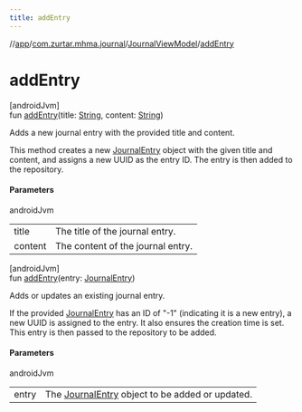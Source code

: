 ```yaml
---
title: addEntry
---
```

//[app](../../../index.html)/[com.zurtar.mhma.journal](../index.html)/[JournalViewModel](index.html)/[addEntry](add-entry.html)



# addEntry



[androidJvm]\
fun [addEntry](add-entry.html)(title: [String](https://kotlinlang.org/api/core/kotlin-stdlib/kotlin/-string/index.html), content: [String](https://kotlinlang.org/api/core/kotlin-stdlib/kotlin/-string/index.html))



Adds a new journal entry with the provided title and content.



This method creates a new [JournalEntry](../../com.zurtar.mhma.data/-journal-entry/index.html) object with the given title and content, and assigns a new UUID as the entry ID. The entry is then added to the repository.



#### Parameters


androidJvm

| | |
|---|---|
| title | The title of the journal entry. |
| content | The content of the journal entry. |





[androidJvm]\
fun [addEntry](add-entry.html)(entry: [JournalEntry](../../com.zurtar.mhma.data/-journal-entry/index.html))



Adds or updates an existing journal entry.



If the provided [JournalEntry](../../com.zurtar.mhma.data/-journal-entry/index.html) has an ID of &quot;-1&quot; (indicating it is a new entry), a new UUID is assigned to the entry. It also ensures the creation time is set. This entry is then passed to the repository to be added.



#### Parameters


androidJvm

| | |
|---|---|
| entry | The [JournalEntry](../../com.zurtar.mhma.data/-journal-entry/index.html) object to be added or updated. |



